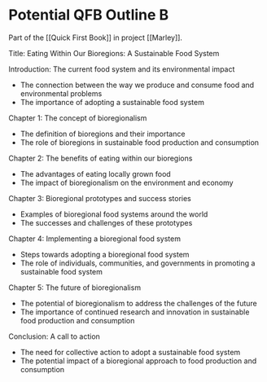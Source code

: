 # Potential QFB Outline B

Part of the [[Quick First Book]] in project [[Marley]].

Title: Eating Within Our Bioregions: A Sustainable Food System

Introduction: The current food system and its environmental impact
- The connection between the way we produce and consume food and environmental problems
- The importance of adopting a sustainable food system

Chapter 1: The concept of bioregionalism
- The definition of bioregions and their importance
- The role of bioregions in sustainable food production and consumption

Chapter 2: The benefits of eating within our bioregions
- The advantages of eating locally grown food
- The impact of bioregionalism on the environment and economy

Chapter 3: Bioregional prototypes and success stories
- Examples of bioregional food systems around the world
- The successes and challenges of these prototypes

Chapter 4: Implementing a bioregional food system
- Steps towards adopting a bioregional food system
- The role of individuals, communities, and governments in promoting a sustainable food system

Chapter 5: The future of bioregionalism
- The potential of bioregionalism to address the challenges of the future
- The importance of continued research and innovation in sustainable food production and consumption

Conclusion: A call to action
- The need for collective action to adopt a sustainable food system
- The potential impact of a bioregional approach to food production and consumption

